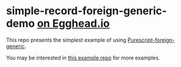 # simple-record-foreign-generic-demo [on Egghead.io](https://egghead.io/lessons/automatically-de-serialize-json-with-purescript-foreign-generics)

This repo presents the simplest example of using [Purescript-foreign-generic](https://github.com/paf31/purescript-foreign-generic).

You may be interested in [this example repo](https://github.com/justinwoo/purescript-howto-foreign-generic) for more examples.
